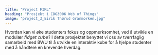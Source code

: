 ```yaml
---
title: "Project FIKL"
heading: "Prosjekt i IDG3006 Web of Things"
image: "project_3_Eirik Thørud Granmorken.jpg"
---
```


Hvordan kan vi øke studenters fokus og oppmerksomhet, ved å utvikle en modulær 𝘧𝘪𝘥𝘨𝘦𝘵 𝘤𝘶𝘣𝘦? I dette prosjektet benyttet vi oss av tverrfaglig samarbeid med BWU til å utvikle en interaktiv kube for å hjelpe studenter med å håndtere en krevende hverdag.
